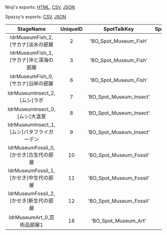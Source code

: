 Ninji's exports: [HTML](https://wuffs.org/acnh/bcsv_160/html/MuseumNPCSpotTalk.html), [CSV](https://wuffs.org/acnh/bcsv_160/csv/MuseumNPCSpotTalk.csv), [JSON](https://wuffs.org/acnh/bcsv_160/json/MuseumNPCSpotTalk.json)

Spazzy's exports: [CSV](https://github.com/McSpazzy/acnh-csv/blob/master/MuseumNPCSpotTalk.csv), [JSON](https://github.com/McSpazzy/acnh-json/blob/master/MuseumNPCSpotTalk.json)

| StageName | UniqueID | SpotTalkKey | SpotTalkLabelKey | SpotTalkName |
|:--:|:--:|:--:|:--:|:--:|
| IdrMuseumFish_2,[サカナ]淡水の部屋 | 2 | 'BO_Spot_Museum_Fish' | '001' | '川魚の部屋' | 
| IdrMuseumFish_1,[サカナ]沖と深海の部屋 | 3 | 'BO_Spot_Museum_Fish' | '003' | '海魚の部屋（沖～深海）' | 
| IdrMuseumFish_0,[サカナ]沿岸の部屋 | 6 | 'BO_Spot_Museum_Fish' | '002' | '海魚の部屋（沿岸）' | 
| IdrMuseumInsect_2,[ムシ]ラボ | 7 | 'BO_Spot_Museum_Insect' | '001' | '地面の虫の部屋' | 
| IdrMuseumInsect_0,[ムシ]大温室 | 8 | 'BO_Spot_Museum_Insect' | '002' | '大温室' | 
| IdrMuseumInsect_1,[ムシ]バタフライガーデン | 9 | 'BO_Spot_Museum_Insect' | '003' | 'バタフライガーデン' | 
| IdrMuseumFossil_0,[かせき]古生代の部屋 | 10 | 'BO_Spot_Museum_Fossil' | '001' | '古生代の部屋' | 
| IdrMuseumFossil_1,[かせき]中生代の部屋 | 11 | 'BO_Spot_Museum_Fossil' | '002' | '中生代の部屋' | 
| IdrMuseumFossil_2,[かせき]新生代の部屋 | 12 | 'BO_Spot_Museum_Fossil' | '003' | '新世代の部屋' | 
| IdrMuseumArt_0,芸術品部屋1 | 18 | 'BO_Spot_Museum_Art' | '001' | '芸術部屋' | 
